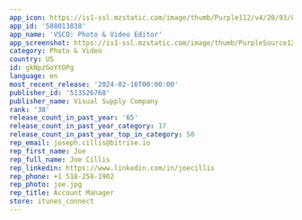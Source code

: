 ```yaml
---
app_icon: https://is1-ssl.mzstatic.com/image/thumb/Purple112/v4/20/93/86/209386ad-8ec4-d359-af95-cec550f5181f/app-icon-production-0-1x_U007epad-0-85-220.png/1024x1024bb.png
app_id: '588013838'
app_name: 'VSCO: Photo & Video Editor'
app_screenshot: https://is1-ssl.mzstatic.com/image/thumb/PurpleSource126/v4/91/c2/dd/91c2dd57-ea89-e73c-8ae7-c2bcf78863a8/3f2f13f3-0175-4234-a1e4-83d06dcd89a2_2.jpg/1242x2688bb.png
category: Photo & Video
country: US
id: gkNpzGoYtOPg
language: en
most_recent_release: '2024-02-16T00:00:00'
publisher_id: '513526768'
publisher_name: Visual Supply Company
rank: '38'
release_count_in_past_year: '65'
release_count_in_past_year_category: 17
release_count_in_past_year_top_in_category: 50
rep_email: joseph.cillis@bitrise.io
rep_first_name: Joe
rep_full_name: Joe Cillis
rep_linkedin: https://www.linkedin.com/in/joecillis
rep_phone: +1 518-258-1902
rep_photo: joe.jpg
rep_title: Account Manager
store: itunes_connect
---
```

